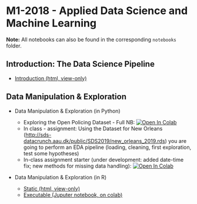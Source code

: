 # M1-2018 - Applied Data Science and Machine Learning

**Note:** All notebooks can also be found in the corresponding `notebooks` folder.

## Introduction: The Data Science Pipeline

* [Introduction (html, view-only)](https://raw.githack.com/SDS-AAU/M1-2019/master/notebooks/M1_0_DS_pipeline.html)

## Data Manipulation & Exploration

* Data Manipulation & Exploration (in Python)
     * Exploring the Open Policing Dataset - Full NB: [![Open In Colab](https://colab.research.google.com/assets/colab-badge.svg)](https://colab.research.google.com/github/SDS-AAU/M1-2019/blob/master/notebooks/SDS_S1_2_EDA.ipynb#&offline=true&sandboxMode=true)
     * In class - assignment: Using the Dataset for New Orleans (http://sds-datacrunch.aau.dk/public/SDS2019/new_orleans_2019.rds) you are going to perform an EDA pipeline (loading, cleaning, first exploration, test some hypotheses) 
     * In-class assignment starter (under development: added date-time fix; new methods for missing data handling): [![Open In Colab](https://colab.research.google.com/assets/colab-badge.svg)](https://colab.research.google.com/github/SDS-AAU/M1-2019/blob/master/notebooks/SDS_M1___S1_2___Exercise.ipynb#&offline=false&sandboxMode=true)

* Data Manipulation & Exploration (in R)
     * [Static (html, view-only)](https://raw.githack.com/SDS-AAU/M1-2019/master/notebooks/M1_1_data_munging.html)
     * [Executable (Juputer notebook, on colab)]()
